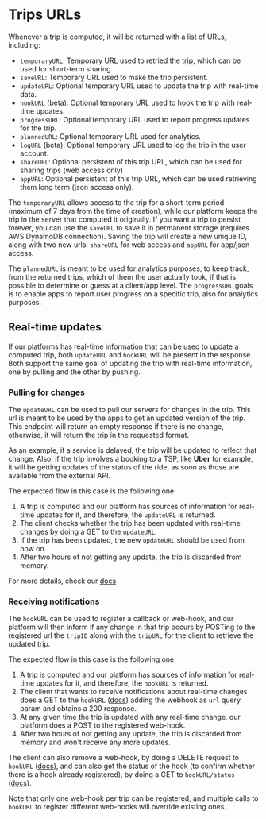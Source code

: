 # Trips URLs

Whenever a trip is computed, it will be returned with a list of URLs, including:

- `temporaryURL`: Temporary URL used to retried the trip, which can be used for short-term sharing.
- `saveURL`: Temporary URL used to make the trip persistent.
- `updateURL`: Optional temporary URL used to update the trip with real-time data.
- `hookURL` (beta): Optional temporary URL used to hook the trip with real-time updates.
- `progressURL`: Optional temporary URL used to report progress updates for the trip.
- `plannedURL`: Optional temporary URL used for analytics.
- `logURL` (beta): Optional temporary URL used to log the trip in the user account.
- `shareURL`: Optional persistent of this trip URL, which can be used for sharing trips (web access only)
- `appURL`: Optional persistent of this trip URL, which can be used retrieving them long term (json access only).

The `temporaryURL` allows access to the trip for a short-term period (maximum of 7 days from the time of creation), while our platform keeps the trip in the server that computed it originally.
If you want a trip to persist forever, you can use the `saveURL` to save it in permanent storage (requires AWS DynamoDB connection). Saving the trip will create a new unique ID, along with two new urls: `shareURL` for web access and `appURL` for app/json access.

The `plannedURL` is meant to be used for analytics purposes, to keep track, from the returned trips, which of them the user actually took, if that is possible to determine or guess at a client/app level.
The `progressURL` goals is to enable apps to report user progress on a specific trip, also for analytics purposes.


## Real-time updates

If our platforms has real-time information that can be used to update a computed trip, both `updateURL` and `hookURL` will be present in the response.
Both support the same goal of updating the trip with real-time information, one by pulling and the other by pushing.

### Pulling for changes
 
The `updateURL` can be used to pull our servers for changes in the trip.
This url is meant to be used by the apps to get an updated version of the trip.
This endpoint will return an empty response if there is no change, otherwise, it will return the trip in the requested format.  

As an example, if a service is delayed, the trip will be updated to reflect that change. 
Also, if the trip involves a booking to a TSP, like **Uber** for example, it will be getting updates of the status of the ride, as soon as those are available from the external API.

The expected flow in this case is the following one:

1. A trip is computed and our platform has sources of information for real-time updates for it, and therefore, the `updateURL` is returned.
2. The client checks whether the trip has been updated with real-time changes by doing a GET to the `updateURL`.
3. If the trip has been updated, the new `updateURL` should be used from now on.
4. After two hours of not getting any update, the trip is discarded from memory.

For more details, check our [docs](/specs/#tag/Trips%2Fpaths%2F~1trip~1update~1%7Bid%7D%2Fget)

### Receiving notifications

The `hookURL` can be used to register a callback or web-hook, and our platform will then inform if any change in that trip occurs by POSTing to the registered url the `tripID` along with the `tripURL` for the client to retrieve the updated trip.

The expected flow in this case is the following one:

1. A trip is computed and our platform has sources of information for real-time updates for it, and therefore, the `hookURL` is returned.
2. The client that wants to receive notifications about real-time changes does a GET to the `hookURL` ([docs](/specs/#tag/Trips%2Fpaths%2F~1trip~1hook~1%7Bid%7D%2Fget)) adding the webhook as `url` query param and obtains a 200 response.
3. At any given time the trip is updated with any real-time change, our platform does a POST to the registered web-hook.
4. After two hours of not getting any update, the trip is discarded from memory and won't receive any more updates.

The client can also remove a web-hook, by doing a DELETE request to `hookURL` ([docs](/specs/#tag/Trips%2Fpaths%2F~1trip~1hook~1%7Bid%7D%2Fdelete)), and can also get the status of the hook (to confirm whether there is a hook already registered), by doing a GET to `hookURL/status` ([docs](/specs/#tag/Trips%2Fpaths%2F~1trip~1hook~1%7Bid%7D~1status%2Fget)).

Note that only one web-hook per trip can be registered, and multiple calls to `hookURL` to register different web-hooks will override existing ones.

  
